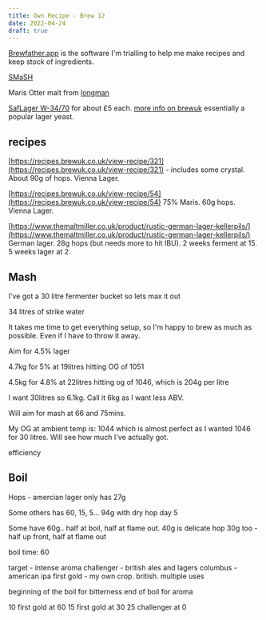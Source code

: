 ```yaml
---
title: Own Recipe - Brew 12 
date: 2022-04-24
draft: true 
---
```


[Brewfather.app](https://brewfather.app/) is the software I'm trialling to help me make recipes and keep stock of ingredients.

[SMaSH](https://www.themaltmiller.co.uk/blog/smash-brewing/)

Maris Otter malt from [longman](https://www.longmanbrewery.com/)

[SafLager W-34/70](https://www.amazon.co.uk/Fermentis-SafLager-Brewers-Sachets-Fermentation/dp/B08J1BRWZ4/ref=sr_1_5) for about £5 each. [more info on brewuk](https://www.brewuk.co.uk/safale-w-34-70-yeast.html) essentially a popular lager yeast.


## recipes

[https://recipes.brewuk.co.uk/view-recipe/321](https://recipes.brewuk.co.uk/view-recipe/321) - includes some crystal. About 90g of hops. Vienna Lager.

[https://recipes.brewuk.co.uk/view-recipe/54](https://recipes.brewuk.co.uk/view-recipe/54) 75% Maris. 60g hops. Vienna Lager.

[https://www.themaltmiller.co.uk/product/rustic-german-lager-kellerpils/](https://www.themaltmiller.co.uk/product/rustic-german-lager-kellerpils/) German lager. 28g hops (but needs more to hit IBU). 2 weeks ferment at 15. 5 weeks lager at 2.


## Mash

I've got a 30 litre fermenter bucket so lets max it out

34 litres of strike water

It takes me time to get everything setup, so I'm happy to brew as much as possible. Even if I have to throw it away.

Aim for 4.5% lager

4.7kg for 5% at 19litres hitting OG of 1051

4.5kg for 4.8% at 22litres hitting og of 1046, which is 204g per litre

I want 30litres so 6.1kg. Call it 6kg as I want less ABV.

Will aim for mash at 66 and 75mins.

My OG at ambient temp is: 1044 which is almost perfect as I wanted 1046 for 30 litres. Will see how much I've actually got.

efficiency

## Boil

Hops - amercian lager only has 27g

Some others has 60, 15, 5... 94g with dry hop day 5

Some have 60g.. half at boil, half at flame out.
40g is delicate hop
30g too - half up front, half at flame out


boil time: 60

target - intense aroma
challenger - british ales and lagers
columbus - american ipa
first gold - my own crop. british. multiple uses


beginning of the boil for bitterness
end of boil for aroma

10 first gold at 60
15 first gold at 30
25 challenger at 0

